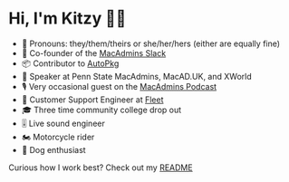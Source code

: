 # Hi, I'm Kitzy 👋🏻

- 👤 Pronouns: they/them/theirs or she/her/hers (either are equally fine)
- 💬 Co-founder of the [MacAdmins Slack](https://www.macadmins.org/)
- 📦 Contributor to [AutoPkg](https://github.com/autopkg/kitzy-recipes)
- 🎤 Speaker at Penn State MacAdmins, MacAD.UK, and XWorld
- 🎙️ Very occasional guest on the [MacAdmins Podcast](https://kitzy.com/podcasts/)
- 💼 Customer Support Engineer at [Fleet](https://github.com/fleetdm)
- 🎓 Three time community college drop out
- 🎚️ Live sound engineer
- 🏍️ Motorcycle rider
- 🐶 Dog enthusiast

Curious how I work best? Check out my [README](https://kitzy.com/readme)
